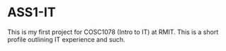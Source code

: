 # ASS1-IT
This is my first project for COSC1078 (Intro to IT) at RMIT.
This is a short profile outlining IT experience and such.
